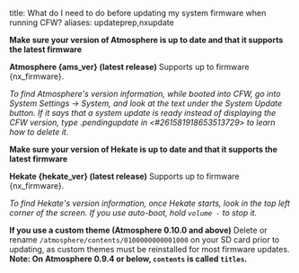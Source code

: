 title: What do I need to do before updating my system firmware when running CFW?
aliases: updateprep,nxupdate

**Make sure your version of Atmosphere is up to date and that it supports the latest firmware**

**Atmosphere {ams_ver} (latest release)**
Supports up to firmware {nx_firmware}.

*To find Atmosphere's version information, while booted into CFW, go into System Settings -> System, and look at   the text under the System Update button. If it says that a system update is ready instead of displaying the CFW version, type .pendingupdate in <#261581918653513729> to learn  how to delete it.*

**Make sure your version of Hekate is up to date and that it supports the latest firmware**

**Hekate {hekate_ver} (latest release)**
Supports up to firmware {nx_firmware}.

*To find Hekate's version information, once Hekate starts, look in the top left corner of the screen. If you use auto-boot, hold `volume -` to stop it.*

**If you use a custom theme (Atmosphere 0.10.0 and above)**
Delete or rename `/atmosphere/contents/0100000000001000` on your SD card prior to updating, as custom themes must be reinstalled for most firmware updates. **Note: On Atmosphere 0.9.4 or below, `contents` is called `titles`.**

